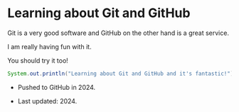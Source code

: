 # Learning about Git and GitHub

Git is a very good software and GitHub on the other hand is a great service.

I am really having fun with it.

You should try it too!

```java
System.out.println("Learning about Git and GitHub and it's fantastic!");
```

- Pushed to GitHub in 2024.

- Last updated: 2024.
